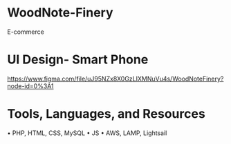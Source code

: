 # WoodNote-Finery
E-commerce

# UI Design- Smart Phone
 https://www.figma.com/file/uJ95NZx8X0GzLIXMNuVu4s/WoodNoteFinery?node-id=0%3A1

# Tools, Languages, and Resources

• PHP, HTML, CSS, MySQL
• JS
• AWS, LAMP, Lightsail
